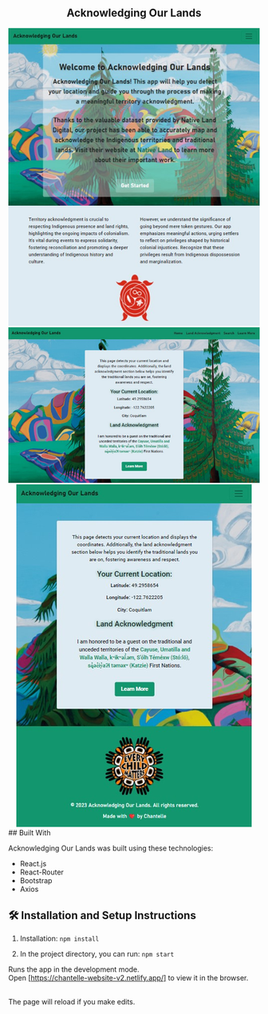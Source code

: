 <h2 align="center">
Acknowledging Our Lands <br/>
</h2>

<div align="center">
<img src="./homePage.jpg" alt="demo"/>
</div>

<div align="center">
<img src="./desktop.jpg" alt="demo"/>
</div>

<div align="center">
    <img src="./land.jpg" alt="demo"/>
</div>
## Built With

Acknowledging Our Lands was built using these technologies:

- React.js
- React-Router
- Bootstrap
- Axios

## 🛠 Installation and Setup Instructions

1. Installation: `npm install`

2. In the project directory, you can run: `npm start`

Runs the app in the development mode.\
Open [https://chantelle-website-v2.netlify.app/] to view it in the browser.

</br> 
The page will reload if you make edits.

